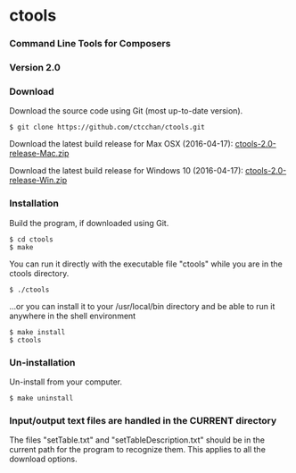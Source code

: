# ctools
### Command Line Tools for Composers
### Version 2.0

### Download
Download the source code using Git (most up-to-date version).

    $ git clone https://github.com/ctcchan/ctools.git

Download the latest build release for Max OSX (2016-04-17): [ctools-2.0-release-Mac.zip](https://www.dropbox.com/s/gxc2flseeepu4cu/ctools-2.0-release-Mac.zip?dl=0)

Download the latest build release for Windows 10 (2016-04-17): [ctools-2.0-release-Win.zip](https://www.dropbox.com/s/jjvy7eyw7mp05w2/ctools-2.0-release-Win.zip?dl=0)

### Installation
Build the program, if downloaded using Git.

    $ cd ctools
    $ make

You can run it directly with the executable file "ctools" while you are in the ctools directory.

    $ ./ctools

...or you can install it to your /usr/local/bin directory and be able to run it anywhere in the shell environment

    $ make install
    $ ctools

### Un-installation
Un-install from your computer.

    $ make uninstall

### Input/output text files are handled in the CURRENT directory
The files "setTable.txt" and "setTableDescription.txt" should be in the current path for the program to recognize them. This applies to all the download options.
